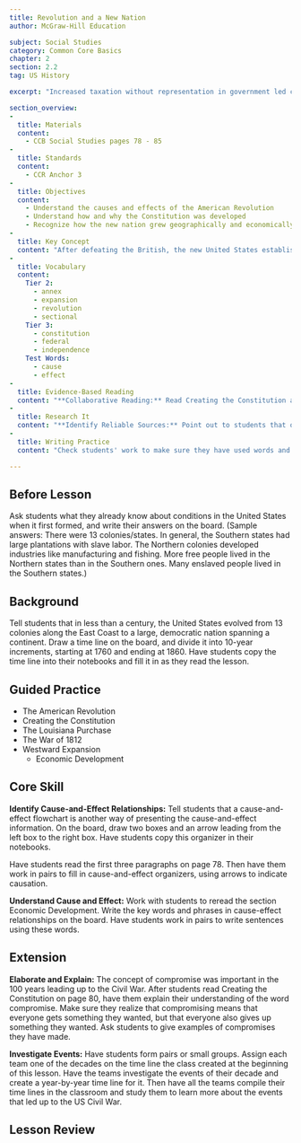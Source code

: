 ```yaml
---
title: Revolution and a New Nation
author: McGraw-Hill Education

subject: Social Studies
category: Common Core Basics
chapter: 2
section: 2.2
tag: US History

excerpt: "Increased taxation without representation in government led colonists to rebel against English rule. Once the colonists won their independence, they developed a new form of government. As the country grew, settlers moved west. This expansion led to conflict in territories that belonged to other nations."

section_overview:
-
  title: Materials
  content:
    - CCB Social Studies pages 78 - 85
-
  title: Standards
  content:
    - CCR Anchor 3
-
  title: Objectives
  content:
    - Understand the causes and effects of the American Revolution
    - Understand how and why the Constitution was developed
    - Recognize how the new nation grew geographically and economically
-
  title: Key Concept
  content: "After defeating the British, the new United States established a democratic government. As the nation grew, conflict between regions increased."
-
  title: Vocabulary
  content:
    Tier 2:
      - annex
      - expansion
      - revolution
      - sectional
    Tier 3:
      - constitution
      - federal
      - independence
    Test Words:
      - cause
      - effect
-
  title: Evidence-Based Reading
  content: "**Collaborative Reading:** Read Creating the Constitution aloud to students while they follow along in the book. Then have them read it aloud in this way: One student reads the first sentence, the next reads the next sentence, and so on. Tell them to be careful to use appropriate pacing and intonation."
-
  title: Research It
  content: "**Identify Reliable Sources:** Point out to students that one clue as to the reliability of a website is the last three letters of the URL. Elicit from them what those letters are for a government site (.gov) and for a school or university site (.edu). Search a common topic such as American independence and help students locate any reliable sites that appear in the list. Tell them that they can narrow down their search results by using site:.gov or site:.edu so that only government or school sites appear. Have students compile a class list of reliable sites."
-
  title: Writing Practice
  content: "Check students' work to make sure they have used words and phrases signaling cause and effect in their paragraphs."

---
```

## Before Lesson

Ask students what they already know about conditions in the United States when it first formed, and write their answers on the board. (Sample answers: There were 13 colonies/states. In general, the Southern states had large plantations with slave labor. The Northern colonies developed industries like manufacturing and fishing. More free people lived in the Northern states than in the Southern ones. Many enslaved people lived in the Southern states.)

## Background

Tell students that in less than a century, the United States evolved from 13 colonies along the East Coast to a large, democratic nation spanning a continent. Draw a time line on the board, and divide it into 10-year increments, starting at 1760 and ending at 1860. Have students copy the time line into their notebooks and fill it in as they read the lesson.

## Guided Practice

- The American Revolution
- Creating the Constitution
- The Louisiana Purchase
- The War of 1812
- Westward Expansion
  - Economic Development

## Core Skill

**Identify Cause-and-Effect Relationships:** Tell students that a cause-and-effect flowchart is another way of presenting the cause-and-effect information. On the board, draw two boxes and an arrow leading from the left box to the right box. Have students copy this organizer in their notebooks.

Have students read the first three paragraphs on page 78. Then have them work in pairs to fill in cause-and-effect organizers, using arrows to indicate causation.

**Understand Cause and Effect:** Work with students to reread the section Economic Development. Write the key words and phrases in cause-effect relationships on the board. Have students work in pairs to write sentences using these words.

## Extension

**Elaborate and Explain:** The concept of compromise was important in the 100 years leading up to the Civil War. After students read Creating the Constitution on page 80, have them explain their understanding of the word compromise. Make sure they realize that compromising means that everyone gets something they wanted, but that everyone also gives up something they wanted. Ask students to give examples of compromises they have made.

**Investigate Events:** Have students form pairs or small groups. Assign each team one of the decades on the time line the class created at the beginning of this lesson. Have the teams investigate the events of their decade and create a year-by-year time line for it. Then have all the teams compile their time lines in the classroom and study them to learn more about the events that led up to the US Civil War.

## Lesson Review
